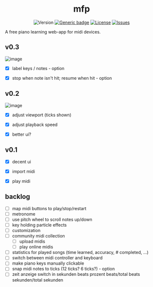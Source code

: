 <div align="center">
    
# mfp
![Version](https://img.shields.io/github/v/tag/Jaybee18/mfp)
[![Generic badge](https://img.shields.io/badge/Framework-SvelteKit-red.svg)](https://shields.io/)
[![License](https://img.shields.io/github/license/Jaybee18/mfp)](https://shields.io/)
[![Issues](https://img.shields.io/github/issues/Jaybee18/mfp)](https://shields.io/)

</div>

A free piano learning web-app for midi devices.

## v0.3
![image](https://github.com/Jaybee18/mfp/assets/64578396/7f31d611-bc5a-45cf-9910-18733204b847)
- [x] label keys / notes - option
- [x] stop when note isn't hit; resume when hit - option


## v0.2
![image](https://github.com/Jaybee18/mfp/assets/64578396/67f58caa-867c-40cf-ae66-6ac784908bf0)
- [x] adjust viewport (ticks shown)
- [x] adjust playback speed
- [x] better ui?


## v0.1
- [x] decent ui
- [x] import midi
- [x] play midi


## backlog
- [ ] map midi buttons to play/stop/restart
- [ ] metronome
- [ ] use pitch wheel to scroll notes up/down
- [ ] key holding particle effects
- [ ] customization
- [ ] community midi collection
    - [ ] upload midis
    - [ ] play online midis
- [ ] statistics for played songs (time learned, accuracy, # completed, ...)
- [ ] switch between midi controller and keyboard
- [ ] make piano keys manually clickable
- [ ] snap midi notes to ticks (12 ticks? 6 ticks?) - option
- [ ] zeit anzeige switch in
    sekunden
    beats
    prozent
    beats/total beats
    sekunden/total sekunden
